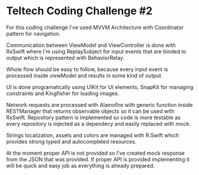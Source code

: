 # Teltech Coding Challenge #2

For this coding challenge I've used MVVM Architecture with Coordinator pattern for navigation.

Communication between ViewModel and ViewController is done with RxSwift where I'm using ReplaySubject for input events that are binded to output which is represented with BehaviorRelay.

Whole flow should be easy to follow, because every input event is processed inside viewModel and results in some kind of output.

UI is done programatically using UIKit for UI elements, SnapKit for managing constraints and Kingfisher for loading images.

Network requests are processed with Alamofire with generic function inside RESTManager that returns observable objects so it can be used with RxSwift.
Repository pattern is implemented so code is more testable as every repository is injected as a dependecy and easily replaced with mock.

Strings localization, assets and colors are managed with R.Swift which provides strong typed and autocompleted resources.

At the moment proper API is not provided so I've created mock response from the JSON that was provided. If proper API is provided implementing it will be quick and easy job as everything is already prepared.
